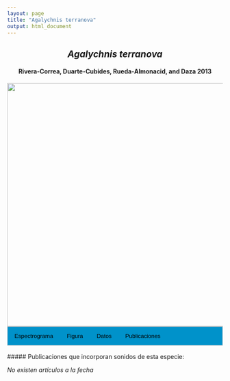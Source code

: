 ```yaml
---
layout: page
title: "Agalychnis terranova"
output: html_document
---
```


<style>
/* Simplified CSS for tabs */
.tab {
  overflow: hidden;
  border: 1px solid #ccc;
  background-color: #0092ca;
}
.tab button {
  background-color: inherit;
  float: left;
  border: none;
  cursor: pointer;
  padding: 14px 16px;
  transition: background-color 0.3s;
}
.tab button:hover {
  background-color: #ddd;
}
.tab button.active {
  background-color: #ccc;
}
.tabcontent {
  display: none;
  padding: 6px 12px;
  border: 1px solid #ccc;
  border-top: none;
}
.audio-container {
  margin-bottom: 10px;
}
body h1 {
  display: none;
}
</style>

<script>
function openTab(evt, tabName) {
  document.querySelectorAll('.tabcontent').forEach(tab => tab.style.display = "none");
  document.querySelectorAll('.tablinks').forEach(link => link.classList.remove('active'));
  document.getElementById(tabName).style.display = "block";
  evt.currentTarget.classList.add('active');
}
</script>

<!-- Species presentation -->
<div style="text-align: center;">
  <h2><i>Agalychnis terranova</i></h2>
  <h4>Rivera-Correa, Duarte-Cubides, Rueda-Almonacid, and Daza 2013</h4>
  <img src="{{ site.baseurl }}/images/especie_Agalychnis_terranova.png" style="width:15cm;">
</div>

<!-- Tabs section -->
<div class="tab">
  <button class="tablinks" onclick="openTab(event, 'Espectro')">Espectrograma</button>
  <button class="tablinks" onclick="openTab(event, 'fig')">Figura</button>
  <button class="tablinks" onclick="openTab(event, 'tab')">Datos</button>
  <button class="tablinks" onclick="openTab(event, 'tab')">Publicaciones</button>
</div>

<!-- Seccion Espectrograma -->
<div id="Espectro" class="tabcontent" style="text-align: center;">
  <video width="100%" height="auto" controls>
    <source src="{{ site.baseurl }}/Espectrograms/dyna_Agalychnis_terranova.mp4" type="video/mp4">
    Tu navegador no soporta el elemento de video.
  </video>
</div>

<!-- Seccion Figura -->
<div id="fig" class="tabcontent" style="text-align: center;">
  <img src="{{ site.baseurl }}/images/spec_Agalychnis_terranova.png" style="width:15cm;">
</div>

<!-- Seccion Datos -->
<div id="tab" class="tabcontent">
  <p><strong>Disponibles en Figshare</strong></p>
  <p>Chaves-Portilla, G. 2024. <em>Agalychnis terranova</em>. figshare. Media. 
    <a href="https://doi.org/10.6084/m9.figshare.27642198.v1"> https://doi.org/10.6084/m9.figshare.27642198.v1</a>
  </p>
</div>

<!-- Seccion Publicaciones -->
<div id="tab" class="tabcontent">
  <p>Chaves-Portilla, G. 2024. <em>Agalychnis terranova</em>. figshare. Media. 
    <a href="https://doi.org/10.6084/m9.figshare.27642198.v1"> https://doi.org/10.6084/m9.figshare.27642198.v1</a>
  </p>
</div>

<br>
##### Publicaciones que incorporan sonidos de esta especie:
<div>
  <p><em>No existen artículos a la fecha</em>
  </p>
</div>
